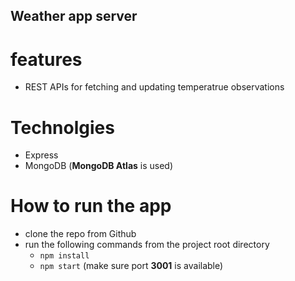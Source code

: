 
## Weather app server

# features 

* REST APIs for fetching and updating temperatrue observations

# Technolgies
* Express
* MongoDB (**MongoDB Atlas** is used)

# How to run the app
* clone the repo from Github
* run the following commands from the project root directory
    * `npm install` 
    * `npm start` (make sure port **3001** is available)
